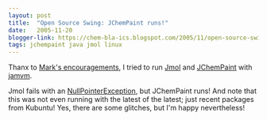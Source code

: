 ```yaml
---
layout: post
title:  "Open Source Swing: JChemPaint runs!"
date:   2005-11-20
blogger-link: https://chem-bla-ics.blogspot.com/2005/11/open-source-swing-jchempaint-runs.html
tags: jchempaint java jmol linux
---
```


Thanx to [Mark's encouragements](https://chem-bla-ics.blogspot.com/2005/11/goal-live-chemblaics-cd.html?showComment=1132422120000), I tried to run
[Jmol](http://www.jmol.org/) and [JChemPaint](http://jchempaint.sf.net/) with
[jamvm](http://jamvm.sourceforge.net/).

Jmol fails with an [NullPointerException](http://chem-bla-ics.blogspot.com/2005/11/goal-live-chemblaics-cd.html), but JChemPaint runs! And note that
this was not even running with the latest of the latest; just recent packages from Kubuntu! Yes, there are some glitches, but I'm happy nevertheless!

